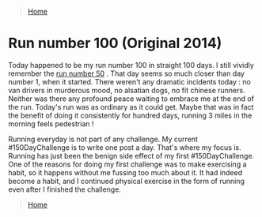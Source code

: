 >[Home](../README.md)

# Run number 100 (Original 2014)

Today happened to be my run number 100 in straight 100 days. I still vividly remember the [run number 50](RunNumber50OnThe200thDay.md) . That day seems so much closer than day number 1, when it started. There weren't any dramatic incidents today : no van drivers in murderous mood, no alsatian dogs, no fit chinese runners. Neither was there any profound peace waiting to embrace me at the end of the run. Today's run was as ordinary as it could get. Maybe that was in fact the benefit of doing it consistently for hundred days, running 3 miles in the morning feels pedestrian !

Running everyday is not part of any challenge. My current #150DayChallenge is to write one post a day. That's where my focus is. Running has just been the benign side effect of my first #150DayChallenge. One of the reasons for doing my first challenge was to make exercising a habit, so it happens without me fussing too much about it. It had indeed become a habit, and I continued physical exercise in the form of running even after I finished the challenge.


>[Home](../README.md)